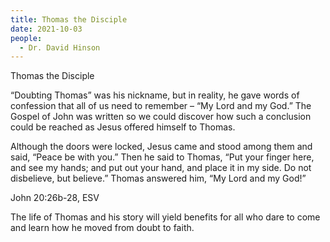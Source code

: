 ```yaml
---
title: Thomas the Disciple
date: 2021-10-03
people:
  - Dr. David Hinson
---
```


Thomas the Disciple

“Doubting Thomas” was his nickname, but in reality, he gave words of confession that all of us need to remember – “My Lord and my God.” The Gospel of John was written so we could discover how such a conclusion could be reached as Jesus offered himself to Thomas.

 Although the doors were locked, Jesus came and stood among them and said, “Peace be with you.” Then he said to Thomas, “Put your finger here, and see my hands; and put out your hand, and place it in my side. Do not disbelieve, but believe.” Thomas answered him, “My Lord and my God!”

John 20:26b-28, ESV

The life of Thomas and his story will yield benefits for all who dare to come and learn how he moved from doubt to faith.